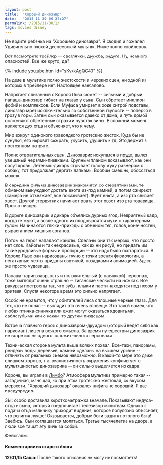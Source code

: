 ```yaml
---
layout: post
title:  "Хороший динозавр"
date:   "2015-11-30 06:34:27"
permalink: /2015/11/30/1/
tags: movies disney
---
```

Не водите ребенка на "Хорошего динозавра". Я сводил и
пожалел. Удивительно плохой диснеевский мультик. Ниже полно спойлеров.

Вот посмотрите трейлер -- светлячки, дружба, радуга. Ну, немного
опасностей. Все же круто, да?

{% include youtube.html id="sKvxkAgQC40" %}

На деле в мультике полно жестокости и мерзких сцен, ни одной их
которых в трейлере нет. Настоящее наебалово.

Напрягает слизанный с Короля Льва сюжет -- сильный и добрый
папаша-динозавр гибнет на глазах у сына. Сын обретает миллион фобий и
комплексов. Если Муфаса умирает в ходе хитрой подставы, динозавр мрет
исключительно по собственной глупости -- поперся в грозу в горы. Затем
сын оказывается далеко от дома, и путь домой осложняют обретенные
страхи и чувство вины. В сложный момент является дух отца и объясняет,
что к чему.

Мир вокруг одинокого травоядного гротескно жесток. Куда бы не сунулся,
его норовят сожрать, укусить, удушить и тд. Это держит в постоянном
напряге.

Полно отвратительных сцен. Динозаврик искупался в пруде, вылез
увешаный червями-пиявками. Крупным планом показывают, как они сосут
кровь. Детеныш-дикарь отрывает голову жуку размером с собаку, тот
продолжает дергать лапками. Вообще смешно, обоссаться можно.

В середине фильма динозаврик знакомится со стервятниками, те обманом
вынуждают достать енота из-под камней, а потом сжирают (камера не
отъезжает, все показывает). Жует енота, а изо рта свисает
хвост. Другой стервятник начинает рвать этот хвост изо рта
товарища. Просто пиздец.

В дороге динозаврик и дикарь объелись дурных ягод. Неприятный кадр,
когда те жуют, а возле одного из плодов роятся мухи с характерным
гулом. Начинаются глюки-приходы с обменом тел, голов, конечностей,
вырастанием лишных органов.

Потом на героя нападают кайоты. Сделаны они так мерзко, что просто нет
слов. Кайоты и так некрасивые, как их ни рисуй, но придать им такие
уродливые формы и пропорции -- это надо было постараться. В Короле
Льве они нарисованы точно с точки зрения физиологии, а негативные
черты приданы озвучкой, повадками и анимацией. Здесь же просто
чудовища.

Папаша-таринозавр, хоть и положительный (с натяжкой) персонаж, тоже
выглядит очень страшно -- гиганские челюсти на ножках. Все ракурсы
построены так, что зубы, клыки и пасти находятся под носом у
зрителя. Спустя некоторе время это сильно напрягает.

Особо не нравится, что у обитателей леса сплошные черные глаза. Для
тех, кто не понял -- выглядит это очень зловеще. Это такой намек, что
любая птичка-синичка или ежик могут оказаться ядовитыми, саблезубыми
или с каким-то другим пиздецом.

Встреча главного героя с динозавром-друидом (который ведет себя как
наркоман) лишена всякого смысла. За время путешествия динозаврик не
встретил ни одного положительного персонажа.

Техническая сторона мульта выше всяких похвал. Все-таки, панорамы,
рендеры воды, деревьев, камней сделаны на высшем уровне -- отличить от
реальных съемок невозможно. В какой-то мере это даже слишком хорошо,
т.к. реалистичность окружения конфликтует с мультяшностью динозаврика
-- он сильно выделяется из кадра.

Короче, вы играли в [Лимбо](/2013/07/15/1/)? Атмосфера мультика
примерно такая -- загадочная, манящая, но при этом гротескно жестокая,
со вкусом мерзости. "Хороший динозавр" оказался нифига не хороший. Я
вас предупредил.

ЗЫ: особо доставила короткометражка вначале. Показывают индуса-отца и
сына, который предпочитает телевизор молитвам. Однако с подачи отца
мальчику приходит видение, которое популярно объясняет, что религия
лучше! Оказывается, добрые боги защитят от злого бога! Заебись. Сын
соглашается молиться. Третье тысячелетие на дворе, а люди все тащат
эту дичь за собой.

Фейспалм.



#### Комментарии из старого блога


**12/01/15 Саша:** После такого описания не могу не посмотреть!
